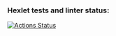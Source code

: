 ### Hexlet tests and linter status:
[![Actions Status](https://github.com/bender-droid/python-project-50/workflows/hexlet-check/badge.svg)](https://github.com/bender-droid/python-project-50/actions)